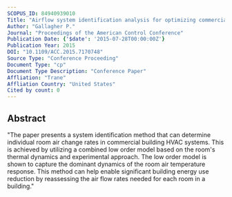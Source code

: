 ```yaml
---
SCOPUS_ID: 84940939010
Title: "Airflow system identification analysis for optimizing commercial building VAV settings for improved energy efficiency"
Author: "Gallagher P."
Journal: "Proceedings of the American Control Conference"
Publication Date: {'$date': '2015-07-28T00:00:00Z'}
Publication Year: 2015
DOI: "10.1109/ACC.2015.7170748"
Source Type: "Conference Proceeding"
Document Type: "cp"
Document Type Description: "Conference Paper"
Affliation: "Trane"
Affliation Country: "United States"
Cited by count: 0
---
```


## Abstract
"The paper presents a system identification method that can determine individual room air change rates in commercial building HVAC systems. This is achieved by utilizing a combined low order model based on the room's thermal dynamics and experimental approach. The low order model is shown to capture the dominant dynamics of the room air temperature response. This method can help enable significant building energy use reduction by reassessing the air flow rates needed for each room in a building."
